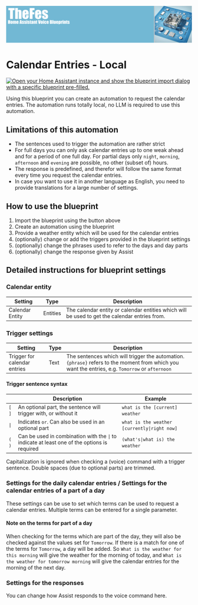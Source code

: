 ![Image](https://github.com/TheFes/ha-blueprints/blob/main/images/header.png?raw=true)

# Calendar Entries - Local

[![Open your Home Assistant instance and show the blueprint import dialog with a specific blueprint pre-filled.](https://my.home-assistant.io/badges/blueprint_import.svg)](https://my.home-assistant.io/redirect/blueprint_import/?blueprint_url=https%3A%2F%2Fgithub.com%2FTheFes%2Fha-blueprints%2Fblob%2Fmain%2Fcalendar%2F1_voice_calendar_entries_local.yaml)

Using this blueprint you can create an automation to request the calendar entries. The automation runs totally local, no LLM is required to use this automation.

## Limitations of this automation

* The sentences used to trigger the automation are rather strict
* For full days you can only ask calendar entries up to one weak ahead and for a period of one full day. For partial days only `night`, `morning`, `afternoon` and `evening` are possible, no other (subset of) hours.
* The response is predefined, and therefor will follow the same format every time you request the calendar entries. 
* In case you want to use it in another language as English, you need to provide translations for a large number of settings.

## How to use the blueprint

1. Import the blueprint using the button above
2. Create an automation using the blueprint
3. Provide a weather entity which will be used for the calendar entries
4. (optionally) change or add the triggers provided in the blueprint settings
5. (optionally) change the phrases used to refer to the days and day parts
6. (optionally) change the response given by Assist

## Detailed instructions for blueprint settings

### Calendar entity

|Setting|Type|Description|
|---|---|---|
|Calendar Entity|Entities|The calendar entity or calendar entities which will be used to get the calendar entries from.|

### Trigger settings

|Setting|Type|Description|
|---|---|---|
|Trigger for calendar entries|Text|The sentences which will trigger the automation. `{phrase}` refers to the moment from which you want the entries, e.g. `Tomorrow` or `afternoon`|

#### Trigger sentence syntax

||Description|Example
|---|---|---|
|`[` `]`|An optional part, the sentence will trigger with, or without it|`what is the [current] weather`|
|`\|`|Indicates `or`. Can also be used in an optional part|`what is the weather [currently\|right now]`|
|`(` `)`|Can be used in combination with the `\|` to indicate at least one of the options is required|`(what's\|what is) the weather`|

Capitalization is ignored when checking a (voice) command with a trigger sentence. Double spaces (due to optional parts) are trimmed.

### Settings for the daily calendar entries / Settings for the calendar entries of a part of a day

These settings can be use to set which terms can be used to request a calendar entries. Multiple terms can be entered for a single parameter.

#### Note on the terms for part of a day

When checking for the terms which are part of the day, they will also be checked against the values set for `Tomorrow`. If there is a match for one of the terms for `Tomorrow`, a day will be added.
So `What is the weather for this morning` will give the weather for the morning of today, and `What is the weather for tomorrow morning` will give the calendar entries for the morning of the next day.

### Settings for the responses

You can change how Assist responds to the voice command here.
